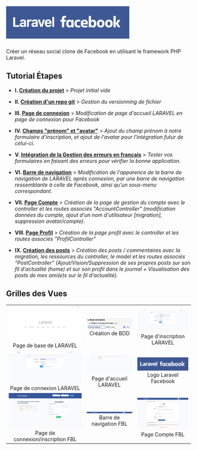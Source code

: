 # ![Logo Laravel Facebook](docs/logo-laravel-facebook.png)

Créer un réseau social clone de Facebook en utilisant le framework PHP Laravel.

## Tutorial Étapes

-   **I. [Création du projet](docs/creation-projet.md)** > _Projet initial vide_

-   **II. [Création d'un repo git](docs/creation-repo-git.md)** > _Gestion du versionning de fichier_

-   **III. [Page de connexion](docs/page-connexion.md)** > _Modification de page d'accueil LARAVEL en page de connexion pour Facebook_

-   **IV. [Champs "prénom" et "avatar"](docs/firstname-and-avatar.md)** > _Ajout du champ prénom à notre formulaire d'inscription, et ajout de l'avatar pour l'intégration futur de celui-ci._

-   **V. [Intégration de la Gestion des erreurs en français](docs/gestion-erreur-fr.md)** > _Tester vos formulaires en faisant des erreurs pour vérifier la bonne application._

-   **VI. [Barre de navigation](docs/barre-navigation.md)** > _Modification de l'apparence de la barre de navigation de LARAVEL après connexion, par une barre de navigation ressemblante à celle de Facebook, ainsi qu'un sous-menu correspondant._

-   **VII. [Page Compte](docs/page-compte.md)** > _Création de la page de gestion du compte avec le controller et les routes associés "AccountController" (modification données du compte, ajout d'un nom d'utilisateur \[migration], suppression avatar/compte)._

-   **VIII. [Page Profil](docs/page-profil.md)** > _Création de la page profil avec le controller et les routes associés "ProfilController"_

-   **IX. [Création des posts](docs/posts.md)** > _Création des posts / commentaires avec la migration, les ressources du controller, le model et les routes associés "PostController" (Ajout/Vision/Suppression de ses propres posts sur son fil d'actualité (home) et sur son profil dans le journal + Visualisation des posts de mes ami(e)s sur le fil d'actualité)._

## Grilles des Vues

|                                                                               |                                                                                    |                                                                                |
| :---------------------------------------------------------------------------: | :--------------------------------------------------------------------------------: | :----------------------------------------------------------------------------: |
|       ![docs/localhost.png](docs/localhost.png) Page de base de LARAVEL       |  ![docs/PHPMyAdmin-CreateBDD.png](docs/PHPMyAdmin-CreateBDD.png) Création de BDD   |  ![docs/Base-register.png](docs/Base-register.png) Page d'inscription LARAVEL  |
|     ![docs/Base-login.png](docs/Base-login.png) Page de connexion LARAVEL     |     ![docs/Base-logged_in.png](docs/Base-logged_in.png) Page d'accueil LARAVEL     | ![Logo Laravel Facebook](docs/logo-laravel-facebook.png) Logo Laravel Facebook |
| ![docs/FB-welcome.png](docs/FB-welcome.png) Page de connexion/inscription FBL | ![FBL-barre-navigation.png](docs/FBL-barre-navigation.png) Barre de navigation FBL |     ![docs/FBL-page-compte.png](docs/FBL-page-compte.png) Page Compte FBL      |
